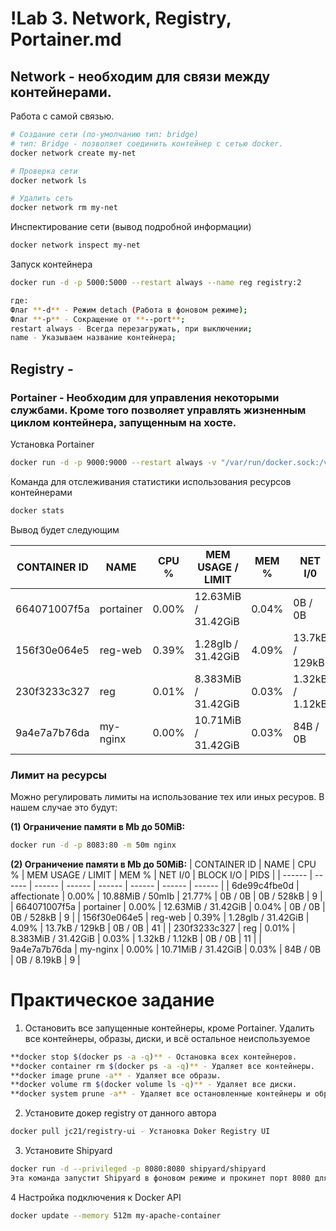 # !Lab 3. Network, Registry, Portainer.md

## Network - необходим для связи между контейнерами.

Работа с самой связью.
```sh
# Создание сети (по-умолчанию тип: bridge)
# тип: Bridge - позволяет соединить контейнер с сетью docker.
docker network create my-net

# Проверка сети
docker network ls

# Удалить сеть
docker network rm my-net
```

Инспектирование сети (вывод подробной информации)
```sh
docker network inspect my-net
```

Запуск контейнера
```sh
docker run -d -p 5000:5000 --restart always --name reg registry:2

где:
Флаг **-d** - Режим detach (Работа в фоновом режиме);
Флаг **-p** - Сокращение от **--port**;
restart always - Всегда перезагружать, при выключении;
name - Указываем название контейнера;
```


## Registry - 

### Portainer - Необходим для управления некоторыми службами. Кроме того позволяет управлять жизненным циклом контейнера, запущенным на хосте.

Установка Portainer
```sh
docker run -d -p 9000:9000 --restart always -v "/var/run/docker.sock:/var/run/docker.sock" --name portainer portainer/portainer-ce
```

Команда для отслеживания статистики использования ресурсов контейнерами
```sh
docker stats
```
Вывод будет следующим

| CONTAINER ID | NAME | CPU % | MEM USAGE / LIMIT | MEM % | NET I/0 | BLOCK I/O | PIDS |
| ------ | ------ | ------ | ------ | ------ | ------ | ------ | ------ |
| 664071007f5a | portainer | 0.00% | 12.63MiB / 31.42GiB | 0.04% | 0B / 0B | 0B / 528kB | 9 |
| 156f30e064e5 | reg-web | 0.39% | 1.28gIb / 31.42GiB | 4.09% | 13.7kB / 129kB | 0B / 0B | 41 |
| 230f3233c327 | reg | 0.01% | 8.383MiB / 31.42GiB | 0.03% | 1.32kB / 1.12kB | 0B / 0B | 9 |
| 9a4e7a7b76da | my-nginx | 0.00% | 10.71MiB / 31.42GiB | 0.03% | 84B / 0B | 0B / 8.19kB | 9 |


### Лимит на ресурсы
Можно регулировать лимиты на использование тех или иных ресуров. В нашем случае это будут:

**(1) Ограничение памяти в Mb до 50MiB:**
```sh
docker run -d -p 8083:80 -m 50m nginx
```
**(2) Ограничение памяти в Mb до 50MiB:**
| CONTAINER ID | NAME | CPU % | MEM USAGE / LIMIT | MEM % | NET I/0 | BLOCK I/O | PIDS |
| ------ | ------ | ------ | ------ | ------ | ------ | ------ | ------ |
| 6de99c4fbe0d | affectionate | 0.00% | 10.88MiB / 50mIb | 21.77% | 0B / 0B | 0B / 528kB | 9 |
| 664071007f5a | portainer | 0.00% | 12.63MiB / 31.42GiB | 0.04% | 0B / 0B | 0B / 528kB | 9 |
| 156f30e064e5 | reg-web | 0.39% | 1.28gIb / 31.42GiB | 4.09% | 13.7kB / 129kB | 0B / 0B | 41 |
| 230f3233c327 | reg | 0.01% | 8.383MiB / 31.42GiB | 0.03% | 1.32kB / 1.12kB | 0B / 0B | 11 |
| 9a4e7a7b76da | my-nginx | 0.00% | 10.71MiB / 31.42GiB | 0.03% | 84B / 0B | 0B / 8.19kB | 9 |

# Практическое задание
1. Остановить все запущенные контейнеры, кроме Portainer. Удалить все контейнеры, образы, диски, и всё остальное неиспользуемое
```sh
**docker stop $(docker ps -a -q)** - Остановка всех контейнеров.
**docker container rm $(docker ps -a -q)** - Удаляет все контейнеры.
**docker image prune -a** - Удаляет все образы.
**docker volume rm $(docker volume ls -q)** - Удаляет все диски.
**docker system prune -a** - Удаляет все остановленные контейнеры и образы(неиспользуемые).
```
2. Установите докер registry от данного автора
```sh
docker pull jc21/registry-ui - Установка Doker Registry UI 
```
3. Установите Shipyard
```sh
docker run -d --privileged -p 8080:8080 shipyard/shipyard
Эта команда запустит Shipyard в фоновом режиме и прокинет порт 8080 для веб интерфейса.
```
4 Настройка подключения к Docker API
```sh
docker update --memory 512m my-apache-container
```
